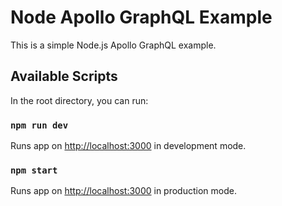 # Node Apollo GraphQL Example

This is a simple Node.js Apollo GraphQL example.

## Available Scripts

In the root directory, you can run:

### `npm run dev`

Runs app on [http://localhost:3000](http://localhost:3000) in development mode.

### `npm start`

Runs app on [http://localhost:3000](http://localhost:3000) in production mode.
